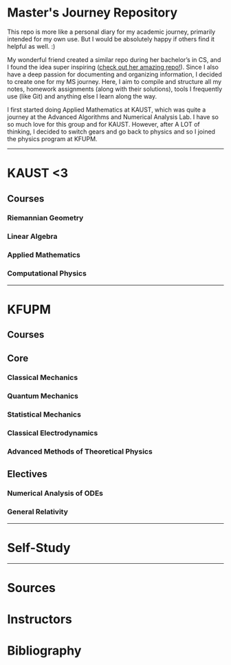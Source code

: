 # Master's Journey Repository
This repo is more like a personal diary for my academic journey, primarily intended for my own use. But I would be absolutely happy if others find it helpful as well. :)


My wonderful friend created a similar repo during her bachelor’s in CS, and I found the idea super inspiring ([check out her amazing repo!](https://github.com/siudro/Operating_Systems_Labs)). Since I also have a deep passion for documenting and organizing information, I decided to create one for my MS journey.  Here, I aim to compile and structure all my notes, homework assignments (along with their solutions), tools I frequently use (like Git) and anything else I learn along the way.

I first started doing Applied Mathematics at KAUST, which was quite a journey at the Advanced Algorithms and Numerical Analysis Lab. I have so so much love for this group and for KAUST. However, after A LOT of thinking, I decided to switch gears and go back to physics and so I joined the physics program at KFUPM.

------


# KAUST <3

## Courses

### Riemannian Geometry

### Linear Algebra

### Applied Mathematics

### Computational Physics

-------


# KFUPM

## Courses
 ## Core
 ### Classical Mechanics
 ### Quantum Mechanics
 ### Statistical Mechanics
 ### Classical Electrodynamics
 ### Advanced Methods of Theoretical Physics
## Electives
 ### Numerical Analysis of ODEs
 ### General Relativity
------


# Self-Study



-------

# Sources 

# Instructors

# Bibliography
